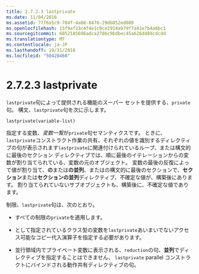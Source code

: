 ```yaml
---
title: 2.7.2.3 lastprivate
ms.date: 11/04/2016
ms.assetid: 77f6a5c9-704f-4a88-8476-29db852ed800
ms.openlocfilehash: 15f9af23c4f4e1c0ce2914a979f7a41e7b4a6bc1
ms.sourcegitcommit: 6052185696adca270bc9bdbec45a626dd89cdcdd
ms.translationtype: MT
ms.contentlocale: ja-JP
ms.lasthandoff: 10/31/2018
ms.locfileid: "50428460"
---
```

# <a name="2723-lastprivate"></a>2.7.2.3 lastprivate

`lastprivate`句によって提供される機能のスーパー セットを提供する、`private`句。 構文、`lastprivate`句を次に示します。

```
lastprivate(variable-list)
```

指定する変数、*変数一覧*が`private`句セマンティクスです。 ときに、`lastprivate`コンストラクト作業の共有、それぞれの値を識別するディレクティブの句が表示されます`lastprivate`に関連付けられているループ、または構文的に最後のセクション ディレクティブでは、順に最後のイテレーションからの変数が割り当てられている、変数の元のオブジェクト。 変数の最後の反復によって値が割り当て、**の**または**の並列**、またはの構文的に最後のセクションで、**セクション**または**セクションの並列**ディレクティブ、不確定な値が、構築後にあります。 割り当てられていないサブオブジェクトも、構築後に、不確定な値であります。

制限、`lastprivate`句は、次のとおり。

- すべての制限の`private`を適用します。

- として指定されているクラス型の変数を`lastprivate`あいまいでないアクセス可能なコピー代入演算子を指定する必要があります。

- 並行領域内でプライベート変数に表示される、`reduction`の句、**並列**でディレクティブを指定することはできません、 `lastprivate` parallel コンストラクトにバインドされる動作共有ディレクティブの句。